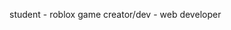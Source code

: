student - roblox game creator/dev - web developer
<!---
PT-029907/PT-029907 is a ✨ special ✨ repository because its `README.md` (this file) appears on your GitHub profile.
You can click the Preview link to take a look at your changes.
--->
